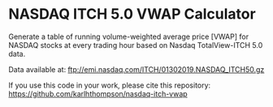 # NASDAQ ITCH 5.0 VWAP Calculator

Generate a table of running volume-weighted average price [VWAP] 
for NASDAQ stocks at every trading hour based on Nasdaq TotalView-ITCH 5.0 data.

Data available at: ftp://emi.nasdaq.com/ITCH/01302019.NASDAQ_ITCH50.gz

If you use this code in your work, please cite this repository:
https://github.com/karlhthompson/nasdaq-itch-vwap
